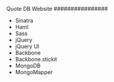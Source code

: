 
Quote DB Website
################

- Sinatra
- Haml
- Sass
- jQuery
- jQuery UI
- Backbone
- Backbone.stickit
- MongoDB
- MongoMapper

